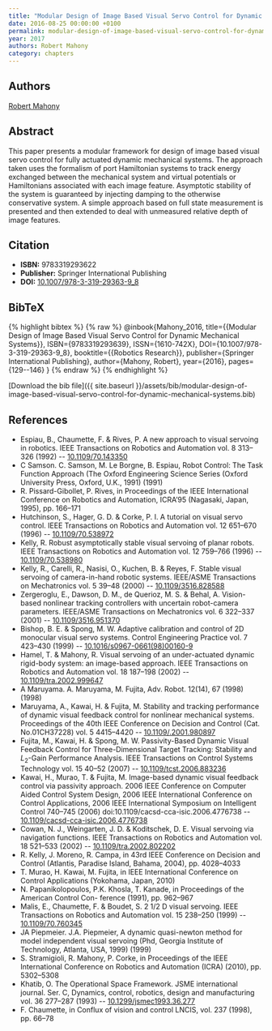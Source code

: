 ```yaml
---
title: "Modular Design of Image Based Visual Servo Control for Dynamic Mechanical Systems"
date: 2016-08-25 00:00:00 +0100
permalink: modular-design-of-image-based-visual-servo-control-for-dynamic-mechanical-systems
year: 2017
authors: Robert Mahony
category: chapters
---
```

 
## Authors
[Robert Mahony](authors/robert-mahony)
 
## Abstract
This paper presents a modular framework for design of image based visual servo control for fully actuated dynamic mechanical systems. The approach taken uses the formalism of port Hamiltonian systems to track energy exchanged between the mechanical system and virtual potentials or Hamiltonians associated with each image feature. Asymptotic stability of the system is guaranteed by injecting damping to the otherwise conservative system. A simple approach based on full state measurement is presented and then extended to deal with unmeasured relative depth of image features.
 
## Citation
- **ISBN:** 9783319293622
- **Publisher:** Springer International Publishing
- **DOI:** [10.1007/978-3-319-29363-9_8](https://doi.org/10.1007/978-3-319-29363-9_8)
 
## BibTeX
{% highlight bibtex %}
{% raw %}
@inbook{Mahony_2016,
  title={{Modular Design of Image Based Visual Servo Control for Dynamic Mechanical Systems}},
  ISBN={9783319293639},
  ISSN={1610-742X},
  DOI={10.1007/978-3-319-29363-9_8},
  booktitle={{Robotics Research}},
  publisher={Springer International Publishing},
  author={Mahony, Robert},
  year={2016},
  pages={129--146}
}
{% endraw %}
{% endhighlight %}
 
[Download the bib file]({{ site.baseurl }}/assets/bib/modular-design-of-image-based-visual-servo-control-for-dynamic-mechanical-systems.bib)
 
## References
- Espiau, B., Chaumette, F. & Rives, P. A new approach to visual servoing in robotics. IEEE Transactions on Robotics and Automation vol. 8 313–326 (1992) -- [10.1109/70.143350](https://doi.org/10.1109/70.143350)
- C Samson. C. Samson, M. Le Borgne, B. Espiau, Robot Control: The Task Function Approach (The Oxford Engineering Science Series (Oxford University Press, Oxford, U.K., 1991) (1991)
- R. Pissard-Gibollet, P. Rives, in Proceedings of the IEEE International Conference on Robotics and Automation, ICRA’95 (Nagasaki, Japan, 1995), pp. 166–171
- Hutchinson, S., Hager, G. D. & Corke, P. I. A tutorial on visual servo control. IEEE Transactions on Robotics and Automation vol. 12 651–670 (1996) -- [10.1109/70.538972](https://doi.org/10.1109/70.538972)
- Kelly, R. Robust asymptotically stable visual servoing of planar robots. IEEE Transactions on Robotics and Automation vol. 12 759–766 (1996) -- [10.1109/70.538980](https://doi.org/10.1109/70.538980)
- Kelly, R., Carelli, R., Nasisi, O., Kuchen, B. & Reyes, F. Stable visual servoing of camera-in-hand robotic systems. IEEE/ASME Transactions on Mechatronics vol. 5 39–48 (2000) -- [10.1109/3516.828588](https://doi.org/10.1109/3516.828588)
- Zergeroglu, E., Dawson, D. M., de Querioz, M. S. & Behal, A. Vision-based nonlinear tracking controllers with uncertain robot-camera parameters. IEEE/ASME Transactions on Mechatronics vol. 6 322–337 (2001) -- [10.1109/3516.951370](https://doi.org/10.1109/3516.951370)
- Bishop, B. E. & Spong, M. W. Adaptive calibration and control of 2D monocular visual servo systems. Control Engineering Practice vol. 7 423–430 (1999) -- [10.1016/s0967-0661(98)00160-9](https://doi.org/10.1016/s0967-0661(98)00160-9)
- Hamel, T. & Mahony, R. Visual servoing of an under-actuated dynamic rigid-body system: an image-based approach. IEEE Transactions on Robotics and Automation vol. 18 187–198 (2002) -- [10.1109/tra.2002.999647](https://doi.org/10.1109/tra.2002.999647)
- A Maruyama. A. Maruyama, M. Fujita, Adv. Robot. 12(14), 67 (1998) (1998)
- Maruyama, A., Kawai, H. & Fujita, M. Stability and tracking performance of dynamic visual feedback control for nonlinear mechanical systems. Proceedings of the 40th IEEE Conference on Decision and Control (Cat. No.01CH37228) vol. 5 4415–4420 -- [10.1109/.2001.980897](https://doi.org/10.1109/.2001.980897)
- Fujita, M., Kawai, H. & Spong, M. W. Passivity-Based Dynamic Visual Feedback Control for Three-Dimensional Target Tracking: Stability and $L_{2}$-Gain Performance Analysis. IEEE Transactions on Control Systems Technology vol. 15 40–52 (2007) -- [10.1109/tcst.2006.883236](https://doi.org/10.1109/tcst.2006.883236)
- Kawai, H., Murao, T. & Fujita, M. Image-based dynamic visual feedback control via passivity approach. 2006 IEEE Conference on Computer Aided Control System Design, 2006 IEEE International Conference on Control Applications, 2006 IEEE International Symposium on Intelligent Control 740–745 (2006) doi:10.1109/cacsd-cca-isic.2006.4776738 -- [10.1109/cacsd-cca-isic.2006.4776738](https://doi.org/10.1109/cacsd-cca-isic.2006.4776738)
- Cowan, N. J., Weingarten, J. D. & Koditschek, D. E. Visual servoing via navigation functions. IEEE Transactions on Robotics and Automation vol. 18 521–533 (2002) -- [10.1109/tra.2002.802202](https://doi.org/10.1109/tra.2002.802202)
- R. Kelly, J. Moreno, R. Campa, in 43rd IEEE Conference on Decision and Control (Atlantis, Paradise Island, Bahama, 2004), pp. 4028–4033
- T. Murao, H. Kawai, M. Fujita, in IEEE International Conference on Control Applications (Yokohama, Japan, 2010)
- N. Papanikolopoulos, P.K. Khosla, T. Kanade, in Proceedings of the American Control Con- ference (1991), pp. 962–967
- Malis, E., Chaumette, F. & Boudet, S. 2 1/2 D visual servoing. IEEE Transactions on Robotics and Automation vol. 15 238–250 (1999) -- [10.1109/70.760345](https://doi.org/10.1109/70.760345)
- JA Piepmeier. J.A. Piepmeier, A dynamic quasi-newton method for model independent visual servoing (Phd, Georgia Institute of Technology, Atlanta, USA, 1999) (1999)
- S. Stramigioli, R. Mahony, P. Corke, in Proceedings of the IEEE International Conference on Robotics and Automation (ICRA) (2010), pp. 5302–5308
- Khatib, O. The Operational Space Framework. JSME international journal. Ser. C, Dynamics, control, robotics, design and manufacturing vol. 36 277–287 (1993) -- [10.1299/jsmec1993.36.277](https://doi.org/10.1299/jsmec1993.36.277)
- F. Chaumette, in Conflux of vision and control LNCIS, vol. 237 (1998), pp. 66–78

